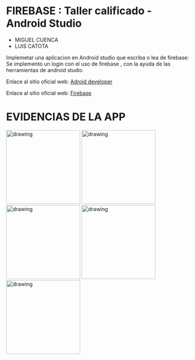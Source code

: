 # FIREBASE : Taller calificado - Android Studio
 
  
 - MIGUEL CUENCA
 - LUIS CATOTA

Implemetar una aplicacion en Android studio que escriba o lea de firebase:
Se implemento un login con el uso de firebase , con la ayuda de las herramientas de android studio


Enlace al sitio oficial web: [Adroid developer]

Enlace al sitio oficial web: [Firebase]

  [Adroid developer]: https://developer.android.com/
  [Firebase]: https://developer.android.com/


EVIDENCIAS DE LA APP
========

<img src="https://i.ibb.co/k69PkFj/Screenshot-20220904-212621.png" alt="drawing" width="200"/>
<img src="https://i.ibb.co/3s836Qm/Screenshot-20220904-211821.png"  alt="drawing" width="200"/>
<img src="https://i.ibb.co/TwFPBVc/Screenshot-20220904-211812.png" alt="drawing" width="200"/>
<img src="https://i.ibb.co/PWDNd12/Screenshot-20220904-211731.png" alt="drawing" width="200"/>
<img src="https://i.ibb.co/5FvrtVt/Screenshot-20220904-211750.png" alt="drawing" width="200"/>

